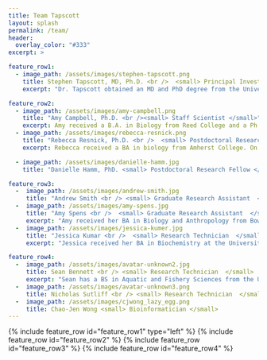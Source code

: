 ```yaml
---
title: Team Tapscott
layout: splash
permalink: /team/
header:
  overlay_color: "#333"
excerpt: >

feature_row1:
  - image_path: /assets/images/stephen-tapscott.png
    title: Stephen Tapscott, MD, Ph.D. <br />  <small> Principal Investigator </small>
    excerpt: "Dr. Tapscott obtained an MD and PhD degree from the University of Pennsylvania, where he also completed medical internship and neurology residency. He completed postdoctoral studies with Dr. Harold Weintraub at Fred Hutchinson Cancer Research Center in Seattle, where he is currently a Member in the Divisions of Human Biology and Clinical Research, and a Professor of Neurology at the University of Washington. His research focuses on the regulation of gene expression during cell differentiation using myogenesis and neurogenesis as model systems. In addition, his lab has active programs in the role of triplet and macrosatellite repeats in the genome, epigenetic regulation in development and in cancer, and cellular and genetic therapies for muscular dystrophies. Dr. Tapscott serves on the scientific advisory boards of the American Brain Tumor Association and the Max Planck Institute Bad Nauheim in Germany. He is also an Advisory Council Member at the National Institute of Arthritis, Musculoskeletal and Skin Diseases and on the Editorial Boards of of Developmental Cell and Muscle & Nerve."

feature_row2:
  - image_path: /assets/images/amy-campbell.png
    title: "Amy Campbell, Ph.D. <br /><small> Staff Scientist </small>"
    excerpt: Amy received a B.A. in Biology from Reed College and a Ph.D. in Cell and Molecular Biology from the University of Pennsylvania, where she studied genetic and epigenetic control of hematopoiesis with Dr. Gerd Blobel. She joined the Tapscott lab in 2013 as a postdoctoral research fellow to investigate DUX4 regulation and function, and to identify therapeutic targets for facioscapulohumeral muscular dystrophy (FSHD). Amy continues to study DUX4 and FSHD biology as a staff scientist, and is also responsible for day-to-day management of the Tapscott lab.
  - image_path: /assets/images/rebecca-resnick.png
    title: "Rebecca Resnick, Ph.D. <br />  <small> Postdoctoral Research Fellow </small>"
    excerpt: Rebecca received a BA in biology from Amherst College. On October, 2018, she defensed her Ph.D. dissertation on DUX4-induced histone variants H3.X and H3.Y. She is currently a postdoc studying DUX4 regulation and epigenetics in FSHD.

  - image_path: /assets/images/danielle-hamm.jpg
    title: "Danielle Hamm, PhD. <small> Postdoctoral Research Fellow </small>"

feature_row3:
  -  image_path: /assets/images/andrew-smith.jpg
     title: "Andrew Smith <br /> <small> Graduate Research Assistant  </small>"
  -  image_path: /assets/images/amy-spens.jpg
     title: "Amy Spens <br />  <small> Graduate Research Assistant  </small>"
     excerpt: "Amy received her BA in Biology and Anthropology from Bowdoin College and worked at Fred Hutch for 2 years before joining UW's Molecular and Cellular Biology PhD program in 2017. She is most interested in the regulation of DUX4 and the mechanism by which DUX4 modulates cells' immune responses. When not in lab she loves to bike, kayak, and hammock her way throughout Seattle."
  -  image_path: /assets/images/jessica-kumer.jpg
     title: "Jessica Kumar <br />  <small> Research Technician  </small>"
     excerpt: "Jessica received her BA in Biochemistry at the University of Washington in 2017. She assists with various projects performing standard and investigative bench-level experiments. She is working toward graduate/medical school admissions in the next few years. After work hours, she enjoys climbing and playing outside."

feature_row4:
  -  image_path: /assets/images/avatar-unknown2.jpg
     title: Sean Bennett <br /> <small> Research Technician  </small>
     excerpt: "Sean has a BS in Aquatic and Fishery Sciences from the University of Washington and currently assists with projects in the Tapscott Lab and helps with day to day operations."
  -  image_path: /assets/images/avatar-unknown3.png
     title: Nicholas Sutliff <br /> <small> Research Technician  </small>
  -  image_path: /assets/images/cjwong_lazy_egg.png
     title: Chao-Jen Wong <small> Bioinformatician </small>
---
```


{% include feature_row  id="feature_row1" type="left" %}
{% include feature_row  id="feature_row2" %}
{% include feature_row  id="feature_row3" %}
{% include feature_row  id="feature_row4" %}

